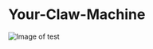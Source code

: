 # Your-Claw-Machine

![Image of test](https://github.com/anyemelody/Your-Claw-Machine/blob/main/demo.gif)
